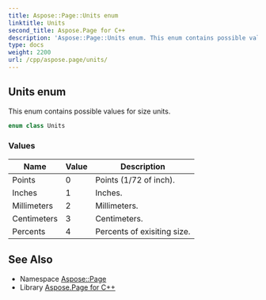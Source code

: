 ```yaml
---
title: Aspose::Page::Units enum
linktitle: Units
second_title: Aspose.Page for C++
description: 'Aspose::Page::Units enum. This enum contains possible values for size units in C++.'
type: docs
weight: 2200
url: /cpp/aspose.page/units/
---
```

## Units enum


This enum contains possible values for size units.

```cpp
enum class Units
```

### Values

| Name | Value | Description |
| --- | --- | --- |
| Points | 0 | Points (1/72 of inch). |
| Inches | 1 | Inches. |
| Millimeters | 2 | Millimeters. |
| Centimeters | 3 | Centimeters. |
| Percents | 4 | Percents of exisiting size. |

## See Also

* Namespace [Aspose::Page](../)
* Library [Aspose.Page for C++](../../)

